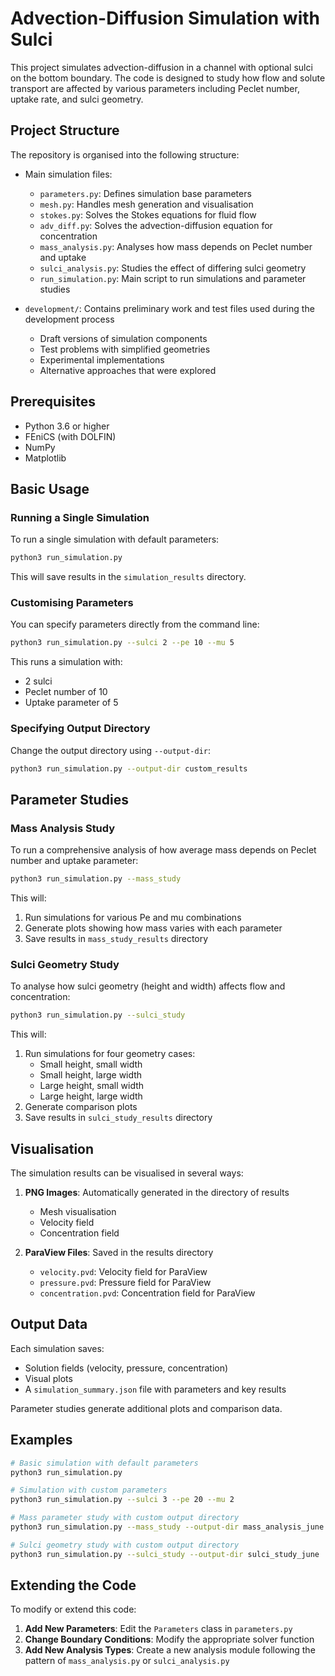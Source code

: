 # Advection-Diffusion Simulation with Sulci

This project simulates advection-diffusion in a channel with optional sulci on the bottom boundary. The code is designed to study how flow and solute transport are affected by various parameters including Peclet number, uptake rate, and sulci geometry.

## Project Structure

The repository is organised into the following structure:

- Main simulation files:
  - `parameters.py`: Defines simulation base parameters
  - `mesh.py`: Handles mesh generation and visualisation
  - `stokes.py`: Solves the Stokes equations for fluid flow
  - `adv_diff.py`: Solves the advection-diffusion equation for concentration
  - `mass_analysis.py`: Analyses how mass depends on Peclet number and uptake
  - `sulci_analysis.py`: Studies the effect of differing sulci geometry
  - `run_simulation.py`: Main script to run simulations and parameter studies

- `development/`: Contains preliminary work and test files used during the development process
  - Draft versions of simulation components
  - Test problems with simplified geometries
  - Experimental implementations
  - Alternative approaches that were explored

## Prerequisites

- Python 3.6 or higher
- FEniCS (with DOLFIN)
- NumPy
- Matplotlib

## Basic Usage

### Running a Single Simulation

To run a single simulation with default parameters:

```bash
python3 run_simulation.py
```

This will save results in the `simulation_results` directory.

### Customising Parameters

You can specify parameters directly from the command line:

```bash
python3 run_simulation.py --sulci 2 --pe 10 --mu 5
```

This runs a simulation with:
- 2 sulci
- Peclet number of 10
- Uptake parameter of 5

### Specifying Output Directory

Change the output directory using `--output-dir`:

```bash
python3 run_simulation.py --output-dir custom_results
```

## Parameter Studies

### Mass Analysis Study

To run a comprehensive analysis of how average mass depends on Peclet number and uptake parameter:

```bash
python3 run_simulation.py --mass_study
```

This will:
1. Run simulations for various Pe and mu combinations
2. Generate plots showing how mass varies with each parameter
3. Save results in `mass_study_results` directory

### Sulci Geometry Study

To analyse how sulci geometry (height and width) affects flow and concentration:

```bash
python3 run_simulation.py --sulci_study
```

This will:
1. Run simulations for four geometry cases:
   - Small height, small width
   - Small height, large width
   - Large height, small width
   - Large height, large width
2. Generate comparison plots
3. Save results in `sulci_study_results` directory

## Visualisation

The simulation results can be visualised in several ways:

1. **PNG Images**: Automatically generated in the directory of results
   - Mesh visualisation
   - Velocity field
   - Concentration field

2. **ParaView Files**: Saved in the results directory
   - `velocity.pvd`: Velocity field for ParaView
   - `pressure.pvd`: Pressure field for ParaView
   - `concentration.pvd`: Concentration field for ParaView

## Output Data

Each simulation saves:
- Solution fields (velocity, pressure, concentration)
- Visual plots
- A `simulation_summary.json` file with parameters and key results

Parameter studies generate additional plots and comparison data.

## Examples

```bash
# Basic simulation with default parameters
python3 run_simulation.py

# Simulation with custom parameters
python3 run_simulation.py --sulci 3 --pe 20 --mu 2

# Mass parameter study with custom output directory
python3 run_simulation.py --mass_study --output-dir mass_analysis_june

# Sulci geometry study with custom output directory
python3 run_simulation.py --sulci_study --output-dir sulci_study_june
```

## Extending the Code

To modify or extend this code:

1. **Add New Parameters**: Edit the `Parameters` class in `parameters.py`
2. **Change Boundary Conditions**: Modify the appropriate solver function
3. **Add New Analysis Types**: Create a new analysis module following the pattern of `mass_analysis.py` or `sulci_analysis.py`
